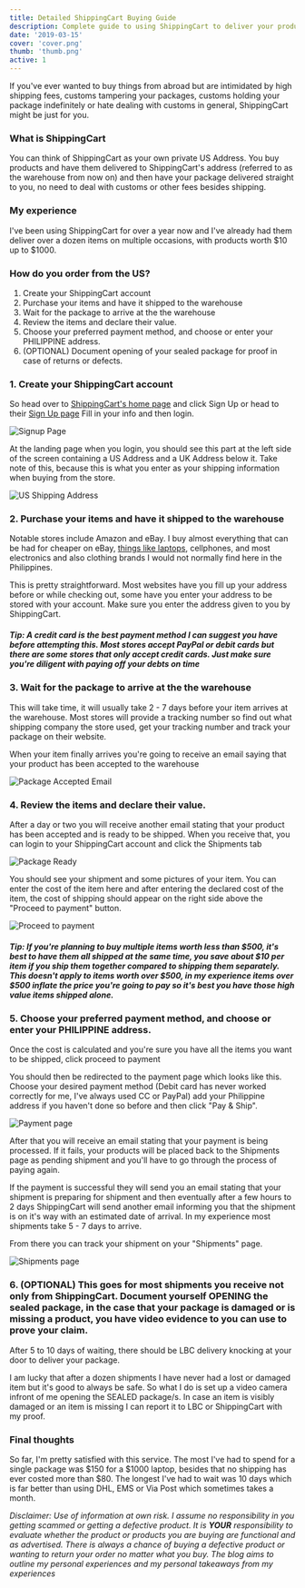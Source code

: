 ```yaml
---
title: Detailed ShippingCart Buying Guide
description: Complete guide to using ShippingCart to deliver your products from the US to your doorstep
date: '2019-03-15'
cover: 'cover.png'
thumb: 'thumb.png'
active: 1
---
```


If you've ever wanted to buy things from abroad but are intimidated by high shipping fees, customs tampering your packages, customs holding your package indefinitely or hate dealing with customs in general, ShippingCart might be just for you.

### What is ShippingCart

You can think of ShippingCart as your own private US Address. You buy products and have them delivered to ShippingCart's address (referred to as the warehouse from now on) and then have your package delivered straight to you, no need to deal with customs or other fees besides shipping.

### My experience

I've been using ShippingCart for over a year now and I've already had them deliver over a dozen items on multiple occasions, with products worth $10 up to $1000.

### How do you order from the US?

1. Create your ShippingCart account
2. Purchase your items and have it shipped to the warehouse
3. Wait for the package to arrive at the the warehouse
4. Review the items and declare their value.
5. Choose your preferred payment method, and choose or enter your PHILIPPINE address.
6. (OPTIONAL) Document opening of your sealed package for proof in case of returns or defects.

### 1. Create your ShippingCart account

So head over to [ShippingCart's home page](https:www.shippingcart.com) and click Sign Up or head to their [Sign Up page](https://www.shippingcart.com/signup) Fill in your info and then login.

![Signup Page](signup.png "Signup Page")

At the landing page when you login, you should see this part at the left side of the screen containing a US Address and a UK Address below it. Take note of this, because this is what you enter as your shipping information when buying from the store.

![US Shipping Address](addr.png "US Shipping Address")

### 2. Purchase your items and have it shipped to the warehouse

Notable stores include Amazon and eBay. I buy almost everything that can be had for cheaper on eBay, [things like laptops](/laptop-buying), cellphones, and most electronics and also clothing brands I would not normally find here in the Philippines. 

This is pretty straightforward. Most websites have you fill up your address before or while checking out, some have you enter your address to be stored with your account. Make sure you enter the address given to you by ShippingCart. 


##### _Tip: A credit card is the best payment method I can suggest you have before attempting this. Most stores accept PayPal or debit cards but there are some stores that only accept credit cards. Just make sure you're diligent with paying off your debts on time_

### 3. Wait for the package to arrive at the the warehouse

This will take time, it will usually take 2 - 7 days before your item arrives at the warehouse. Most stores will provide a tracking number so find out what shipping company the store used, get your tracking number and track your package on their website.

When your item finally arrives you're going to receive an email saying that your product has been accepted to the warehouse

![Package Accepted Email](accepted.png "Package Accepted Email")

### 4. Review the items and declare their value.

After a day or two you will receive another email stating that your product has been accepted and is ready to be shipped. When you receive that, you can login to your ShippingCart account and click the Shipments tab

![Package Ready](ready.png "Package Ready")

You should see your shipment and some pictures of your item. You can enter the cost of the item here and after entering the declared cost of the item, the cost of shipping should appear on the right side above the "Proceed to payment" button.

![Proceed to payment](proceed.png "Proceed to payment")

##### _Tip: If you're planning to buy multiple items worth less than $500, it's best to have them all shipped at the same time, you save about $10 per item if you ship them together compared to shipping them separately. This doesn't apply to items worth over $500, in my experience items over $500 inflate the price you're going to pay so it's best you have those high value items shipped alone._

### 5. Choose your preferred payment method, and choose or enter your PHILIPPINE address.

Once the cost is calculated and you're sure you have all the items you want to be shipped, click proceed to payment

You should then be redirected to the payment page which looks like this. Choose your desired payment method (Debit card has never worked correctly for me, I've always used CC or PayPal) add your Philippine address if you haven't done so before and then click "Pay & Ship".

![Payment page](payment.png "Payment page")

After that you will receive an email stating that your payment is being processed. If it fails, your products will be placed back to the Shipments page as pending shipment and you'll have to go through the process of paying again. 

If the payment is successful they will send you an email stating that your shipment is preparing for shipment and then eventually after a few hours to 2 days ShippingCart will send another email informing you that the shipment is on it's way with an estimated date of arrival. In my experience most shipments take 5 - 7 days to arrive.

From there you can track your shipment on your "Shipments" page.

![Shipments page](shipments.png "Shipments page")

### 6. (OPTIONAL) This goes for most shipments you receive not only from ShippingCart. Document yourself OPENING the sealed package, in the case that your package is damaged or is missing a product, you have video evidence to you can use to prove your claim.

After 5 to 10 days of waiting, there should be LBC delivery knocking at your door to deliver your package. 

I am lucky that after a dozen shipments I have never had a lost or damaged item but it's good to always be safe. So what I do is set up a video camera infront of me opening the SEALED package/s. In case an item is visibly damaged or an item is missing I can report it to LBC or ShippingCart with my proof.

### Final thoughts

So far, I'm pretty satisfied with this service. The most I've had to spend for a single package was $150 for a $1000 laptop, besides that no shipping has ever costed more than $80. The longest I've had to wait was 10 days which is far better than using DHL, EMS or Via Post which sometimes takes a month.

_Disclaimer: Use of information at own risk. I assume no responsibility in you getting scammed or getting a defective product. It is **YOUR** responsibility to evaluate whether the product or products you are buying are functional and as advertised. There is always a chance of buying a defective product or wanting to return your order no matter what you buy. The blog aims to outline my personal experiences and my personal takeaways from my experiences_